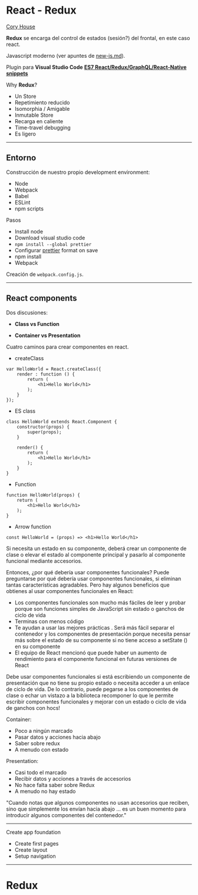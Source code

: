# **React - Redux**

[Cory House](https://hackernoon.com/@housecor)

**Redux** se encarga del control de estados (sesión?) del frontal, en este caso react.

Javascript moderno (ver apuntes de [new-js.md](./new-js.md)).

Plugin para **Visual Studio Code** [**ES7 React/Redux/GraphQL/React-Native snippets**](https://marketplace.visualstudio.com/itemdetails?itemName=dsznajder.es7-react-js-snippets) 

 Why **Redux**?
 - Un Store
 - Repetimiento reducido
 - Isomorphia / Amigable
 - Inmutable Store
 - Recarga en caliente
 - Time-travel debugging
 - Es ligero 


---
## Entorno

Construcción de nuestro propio development environment:
- Node
- Webpack
- Babel
- ESLint
- npm scripts


Pasos
- Install node
- Download visual studio code
- `npm install --global prettier`
- Configurar [prettier](https://marketplace.visualstudio.com/items?itemName=esbenp.prettier-vscode)  format on save
- npm install
- Webpack

Creación de `webpack.config.js`.
 

---
## React components

Dos discusiones:

- **Class vs Function**

- **Container vs Presentation**


Cuatro caminos para crear componentes en react.

- createClass
~~~
var HelloWorld = React.createClass({
    render : function () {
        return (
            <h1>Hello World</h1>
        );
    }
});
~~~

- ES class
~~~
class HelloWorld extends React.Component {
    constructor(props) {
        super(props);
    }

    render() {
        return (
            <h1>Hello World</h1>
        );
    }
}
~~~

- Function

~~~
function HelloWorld(props) {
    return (
        <h1>Hello World</h1>
    );
}
~~~

- Arrow function
~~~
const HelloWorld = (props) => <h1>Hello World</h1>
~~~


Si necesita un estado en su componente, deberá crear un componente de clase o elevar el estado al componente principal y pasarlo al componente funcional mediante accesorios.

Entonces, ¿por qué debería usar componentes funcionales?
Puede preguntarse por qué debería usar componentes funcionales, si eliminan tantas características agradables. Pero hay algunos beneficios que obtienes al usar componentes funcionales en React:

- Los componentes funcionales son mucho más fáciles de leer y probar porque son funciones simples de JavaScript sin estado o ganchos de ciclo de vida
- Terminas con menos código
- Te ayudan a usar las mejores prácticas . Será más fácil separar el contenedor y los componentes de presentación porque necesita pensar más sobre el estado de su componente si no tiene acceso a setState () en su componente
- El equipo de React mencionó que puede haber un aumento de rendimiento para el componente funcional en futuras versiones de React



Debe usar componentes funcionales si está escribiendo un componente de presentación que no tiene su propio estado o necesita acceder a un enlace de ciclo de vida. De lo contrario, puede pegarse a los componentes de clase o echar un vistazo a la biblioteca recomponer lo que le permite escribir componentes funcionales y mejorar con un estado o ciclo de vida de ganchos con hocs!



Container:
- Poco a ningún marcado
- Pasar datos y acciones hacia abajo
- Saber sobre redux
- A menudo con estado
  
Presentation:
- Casi todo el marcado
- Recibir datos y acciones a través de accesorios
- No hace falta saber sobre Redux
- A menudo no hay estado



"Cuando notas que algunos componentes no usan accesorios que reciben, sino que simplemente los envían hacia abajo ... es un buen momento para introducir algunos componentes del contenedor."

---

Create app foundation
- Create first pages
- Create layout
- Setup navigation



---
# Redux


